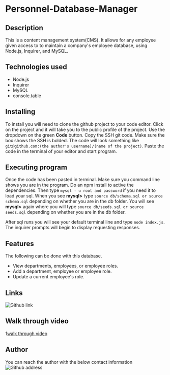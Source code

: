 # Personnel-Database-Manager


## Description

This is a content management system(CMS). It allows for any employee given access to to maintain a company's employee database, using Node.js, Inquirer, and MySQL.

## Technologies used

- Node.js
- Inquirer
- MySQL
- console.table


## Installing

To install you will need to clone the github project to your code editor. Click on the project and it will take you to the public profile of the project. Use the dropdown on the green **Code** button. Copy the SSH git code. Make sure the box shows the SSH is bolded. The code will look something like `git@github.com:(the author's username)/(name of the project)`. Paste the code in the terminal of your editor and start program.


## Executing program

Once the code has been pasted in terminal. Make sure you command line shows you are in the program.  Do an npm install to active the dependencies. Then type `mysql - u root and password` if you need it to load your sql. When you see **mysql>** type `source db/schema.sql or source schema.sql` depending on whether you are in the db folder. You will see **mysql>** again where you will type `source db/seeds.sql or source seeds.sql` depending on whether you are in the db folder.

After sql runs you will see your default terminal line and type `node index.js`.  The inquirer prompts will begin to display requesting responses.


## Features
The following can be done with this database.

- View departments, employees, or employee roles. 
- Add a department, employee or employee role. 
- Update a current employee's role. 


## Links
![Github link](https://github.com/code587/ThisIsMe-Portfolio)


## Walk through video
1[walk through video](https://drive.google.com/file/d/1Nwu6UhkdWoMDenPW8N6FEgi_zvQS_xVa/view?usp=sharing)


## Author
You can reach the author with the below contact information
![Github address](https://github.com/code587)
